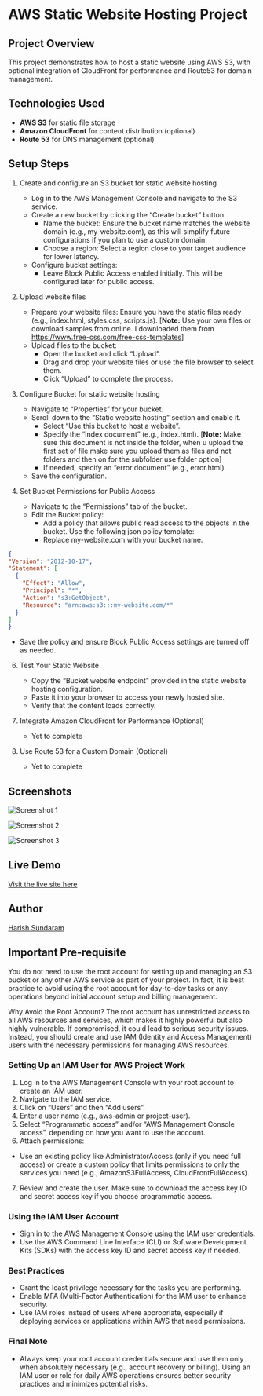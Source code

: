 # AWS Static Website Hosting Project

## Project Overview
This project demonstrates how to host a static website using AWS S3, with optional integration of CloudFront for performance and Route53 for domain management.

## Technologies Used
- **AWS S3** for static file storage
- **Amazon CloudFront** for content distribution (optional)
- **Route 53** for DNS management (optional)

## Setup Steps
1. Create and configure an S3 bucket for static website hosting
   - Log in to the AWS Management Console and navigate to the S3 service.
   - Create a new bucket by clicking the “Create bucket” button.
      - Name the bucket: Ensure the bucket name matches the website domain (e.g., my-website.com), as this will simplify future configurations if you plan to use a custom domain.
      - Choose a region: Select a region close to your target audience for lower latency.
   - Configure bucket settings:
      - Leave Block Public Access enabled initially. This will be configured later for public access.
 
2. Upload website files
   - Prepare your website files: Ensure you have the static files ready (e.g., index.html, styles.css, scripts.js). [**Note:** Use your own files or download samples from online. I downloaded them from https://www.free-css.com/free-css-templates]
   - Upload files to the bucket:
     - Open the bucket and click “Upload”.
     - Drag and drop your website files or use the file browser to select them.
     - Click “Upload” to complete the process.

4. Configure Bucket for static website hosting
   - Navigate to “Properties” for your bucket.
   - Scroll down to the “Static website hosting” section and enable it.
     - Select “Use this bucket to host a website”.
     - Specify the “index document” (e.g., index.html). [**Note:** Make sure this document is not inside the folder, when u upload the first set of file make sure you upload them as files and not folders and then on for the subfolder use folder option]
     - If needed, specify an “error document” (e.g., error.html).
   - Save the configuration.
 
5. Set Bucket Permissions for Public Access
   - Navigate to the “Permissions” tab of the bucket.
   - Edit the Bucket policy:
     - Add a policy that allows public read access to the objects in the bucket. Use the following json policy template:
     - Replace my-website.com with your bucket name.
  ```json
{
  "Version": "2012-10-17",
  "Statement": [
    {
      "Effect": "Allow",
      "Principal": "*",
      "Action": "s3:GetObject",
      "Resource": "arn:aws:s3:::my-website.com/*"
    }
  ]
}
```


  - Save the policy and ensure Block Public Access settings are turned off as needed.
      
     
6. Test Your Static Website
   - Copy the “Bucket website endpoint” provided in the static website hosting configuration.
   - Paste it into your browser to access your newly hosted site.
   - Verify that the content loads correctly.

7. Integrate Amazon CloudFront for Performance (Optional)
   - Yet to complete
8. Use Route 53 for a Custom Domain (Optional)
   - Yet to complete

## Screenshots

![Screenshot 1](https://github.com/user-attachments/assets/5714ec49-5f43-49f7-8696-381626ac51a1)

![Screenshot 2](https://github.com/user-attachments/assets/2ccea6cc-856e-4bbc-aa55-a5ef5f64c44f)

![Screenshot 3](https://github.com/user-attachments/assets/2a00fc8f-85b4-4f6e-9428-687a7ae7607a)


## Live Demo
[Visit the live site here](http://my-website211.com.s3-website-us-east-1.amazonaws.com/) 

## Author
[Harish Sundaram](https://github.com/harishsun)

## Important Pre-requisite

You do not need to use the root account for setting up and managing an S3 bucket or any other AWS service as part of your project. In fact, it is best practice to avoid using the root account for day-to-day tasks or any operations beyond initial account setup and billing management.

Why Avoid the Root Account?
The root account has unrestricted access to all AWS resources and services, which makes it highly powerful but also highly vulnerable. If compromised, it could lead to serious security issues. Instead, you should create and use IAM (Identity and Access Management) users with the necessary permissions for managing AWS resources.

### Setting Up an IAM User for AWS Project Work
1. Log in to the AWS Management Console with your root account to create an IAM user.
2. Navigate to the IAM service.
3. Click on “Users” and then “Add users”.
4. Enter a user name (e.g., aws-admin or project-user).
5. Select “Programmatic access” and/or “AWS Management Console access”, depending on how you want to use the account.
6. Attach permissions:
 - Use an existing policy like AdministratorAccess (only if you need full access) or create a custom policy that limits permissions to only the services you need (e.g., AmazonS3FullAccess, CloudFrontFullAccess).
7. Review and create the user. Make sure to download the access key ID and secret access key if you choose programmatic access.
### Using the IAM User Account
 - Sign in to the AWS Management Console using the IAM user credentials.
 - Use the AWS Command Line Interface (CLI) or Software Development Kits (SDKs) with the access key ID and secret access key if needed.
### Best Practices
 - Grant the least privilege necessary for the tasks you are performing.
 - Enable MFA (Multi-Factor Authentication) for the IAM user to enhance security.
 - Use IAM roles instead of users where appropriate, especially if deploying services or applications within AWS that need permissions.
### Final Note
 - Always keep your root account credentials secure and use them only when absolutely necessary (e.g., account recovery or billing). Using an IAM user or role for daily AWS operations ensures better security practices and minimizes potential risks.
